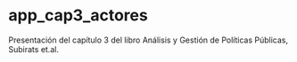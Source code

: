 # app_cap3_actores
Presentación del capítulo 3 del libro Análisis y Gestión de Políticas Públicas, Subirats et.al.
